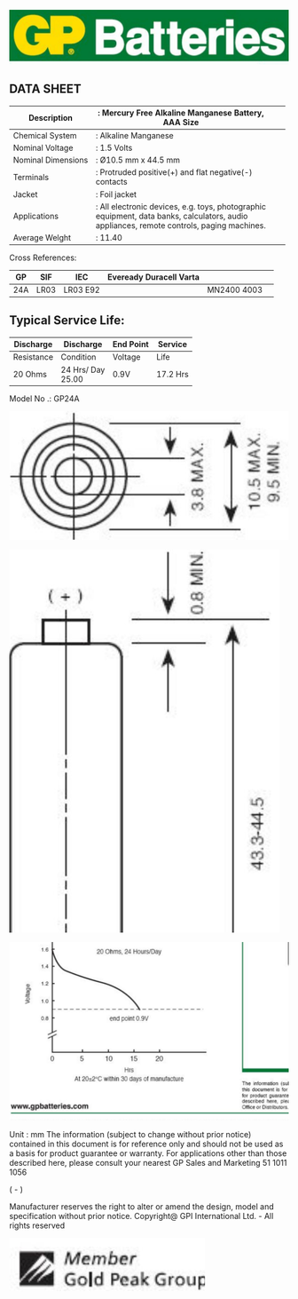 ![](images/_page_0_Picture_0.jpeg)

## DATA SHEET

| Description        | : Mercury Free Alkaline Manganese Battery,<br>AAA Size                                                                                          |  |  |
|--------------------|-------------------------------------------------------------------------------------------------------------------------------------------------|--|--|
| Chemical System    | : Alkaline Manganese                                                                                                                            |  |  |
| Nominal Voltage    | : 1.5 Volts                                                                                                                                     |  |  |
| Nominal Dimensions | : Ø10.5 mm x 44.5 mm                                                                                                                            |  |  |
| Terminals          | : Protruded positive(+) and flat negative(-)<br>contacts                                                                                        |  |  |
| Jacket             | : Foil jacket                                                                                                                                   |  |  |
| Applications       | : All electronic devices, e.g. toys, photographic<br>equipment, data banks, calculators, audio<br>appliances, remote controls, paging machines. |  |  |
| Average Welght     | : 11.40                                                                                                                                         |  |  |

Cross References:

| GP  | SIF  | IEC      | Eveready Duracell Varta |             |  |
|-----|------|----------|-------------------------|-------------|--|
| 24A | LR03 | LR03 E92 |                         | MN2400 4003 |  |

## Typical Service Life:

| Discharge  | Discharge            | End Point | Service  |
|------------|----------------------|-----------|----------|
| Resistance | Condition            | Voltage   | Life     |
| 20 Ohms    | 24 Hrs/ Day<br>25.00 | 0.9V      | 17.2 Hrs |

Model No .: GP24A

![](images/_page_0_Figure_8.jpeg)

![](images/_page_0_Figure_9.jpeg)

![](images/_page_0_Figure_11.jpeg)

Unit : mm The information (subject to change without prior notice) contained in this document is for reference only and should not be used as a basis for product guarantee or warranty. For applications other than those described here, please consult your nearest GP Sales and Marketing 51 1011 1056

( - )

Manufacturer reserves the right to alter or amend the design, model and specification without prior notice. Copyright@ GPI International Ltd. - All rights reserved

![](images/_page_0_Picture_14.jpeg)